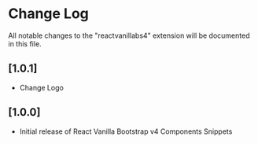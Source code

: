 # Change Log

All notable changes to the "reactvanillabs4" extension will be documented in this file.

## [1.0.1]

- Change Logo

## [1.0.0]

- Initial release of React Vanilla Bootstrap v4 Components Snippets
